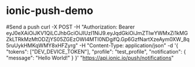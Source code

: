 # ionic-push-demo

#Send a push
curl -X POST -H "Authorization: Bearer eyJ0eXAiOiJKV1QiLCJhbGciOiJIUzI1NiJ9.eyJqdGkiOiJmZTIwYWMxZi1kMGZkLTRkMzMtODZjYS05ZGEzOWI4MTI0NDgifQ.Gp6GzfNartXzeAym0XW_8q5ruUykHMKqWMY8xHFZyrg" -H "Content-Type: application/json" -d '{
    "tokens": ["DEV_DEVICE_TOKEN"],
    "profile": "test_profile",
    "notification": {
        "message": "Hello World!"
    }
}' "https://api.ionic.io/push/notifications"
